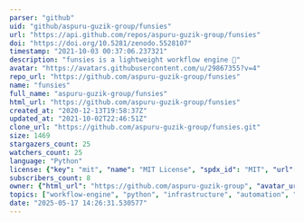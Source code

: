 ```yaml
---
parser: "github"
uid: "github/aspuru-guzik-group/funsies"
url: "https://api.github.com/repos/aspuru-guzik-group/funsies"
doi: "https://doi.org/10.5281/zenodo.5528107"
timestamp: "2021-10-03 00:37:06.237321"
description: "funsies is a lightweight workflow engine 🔧"
avatar: "https://avatars.githubusercontent.com/u/29867355?v=4"
repo_url: "https://github.com/aspuru-guzik-group/funsies"
name: "funsies"
full_name: "aspuru-guzik-group/funsies"
html_url: "https://github.com/aspuru-guzik-group/funsies"
created_at: "2020-12-13T19:58:37Z"
updated_at: "2021-10-02T22:46:51Z"
clone_url: "https://github.com/aspuru-guzik-group/funsies.git"
size: 1469
stargazers_count: 25
watchers_count: 25
language: "Python"
license: {"key": "mit", "name": "MIT License", "spdx_id": "MIT", "url": "https://api.github.com/licenses/mit", "node_id": "MDc6TGljZW5zZTEz"}
subscribers_count: 8
owner: {"html_url": "https://github.com/aspuru-guzik-group", "avatar_url": "https://avatars.githubusercontent.com/u/29867355?v=4", "login": "aspuru-guzik-group", "type": "Organization"}
topics: ["workflow-engine", "python", "infrastructure", "automation", "data-ops", "data-engineering", "redis", "hashtree"]
date: "2025-05-17 14:26:31.530577"
---
```

